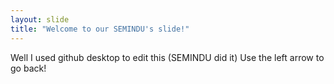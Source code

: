 ```yaml
---
layout: slide
title: "Welcome to our SEMINDU's slide!"
---
```

Well I used github desktop to edit this (SEMINDU did it)
Use the left arrow to go back!

